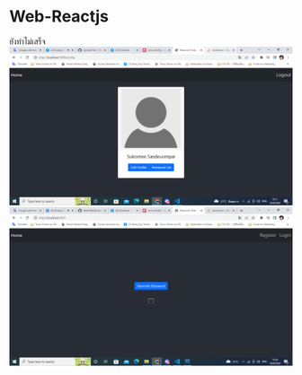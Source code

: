 # Web-Reactjs

ยังทำไม่เสร็จ
![รูป1](https://github.com/TineTheUnc/Web-Reactjs/blob/main/Asset/Screenshot%20(8).png)
![รูป2](https://github.com/TineTheUnc/Web-Reactjs/blob/main/Asset/Screenshot%20(9).png)
